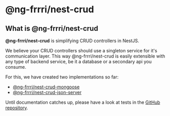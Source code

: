 # @ng-frrri/nest-crud

## What is @ng-frrri/nest-crud <a id="what-is-frrri-nest-crud"></a>

**@ng-frrri/nest-crud** is simplifying CRUD controllers in NestJS.

We believe your CRUD controllers should use a singleton service for it's communication layer. This way @ng-frrri/nest-crud is easily extensible with any type of backend service, be it a database or a secondary api you consume.

For this, we have created two implementations so far:

* ​[@ng-frrri/nest-crud-mongoose](https://github.com/bitflut/frrri/tree/master/libs/nest-crud-mongoose)​
* ​[@ng-frrri/nest-crud-json-server](https://github.com/bitflut/frrri/tree/master/libs/nest-crud-json-server)​

Until documentation catches up, please have a look at tests in the [GitHub repository](https://github.com/bitflut/frrri/tree/master/libs).

